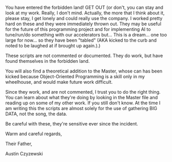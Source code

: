 You have entered the forbidden land! GET OUT (or don't, you can stay and look at my work. Really, I don't mind. 
Actually, the more that I think about it, please stay, I get lonely and could really use the company. I worked pretty hard on 
these and they were immediately thrown out. They may be useful for the future of this programming project and for implementing 
AI to tune/run/do something with our accelerators but... This is a dream... one too large for now... so they have been "tabled" (AKA kicked to the curb and noted to be laughed at if brought up again.).)


These scripts are not commented or documented. They do work, but have found themselves in the forbidden land.

You will also find a theoretical addition to the Master, whose can has been kicked because Object-Oriented Programming is a skill only in my wheelhouse, and would make future work difficult.

Since they work, and are not commented, I trust you to do the right thing. You can learn about what they're doing by looking in
the Master file and reading up on some of my other work. If you still don't know. At the time I am writing this the scripts 
are almost solely for the use of gathering BIG DATA, not the song, the data.

Be careful with these, they're sensitive ever since the incident.

Warm and careful regards,

Their Father,

Austin Czyzewski
